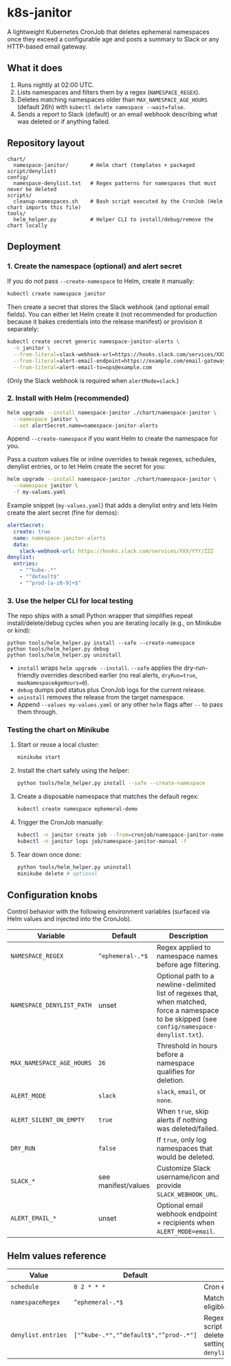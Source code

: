 # k8s-janitor

A lightweight Kubernetes CronJob that deletes ephemeral namespaces once they exceed a configurable age and posts a summary to Slack or any HTTP-based email gateway.

## What it does

1. Runs nightly at 02:00 UTC.
2. Lists namespaces and filters them by a regex (`NAMESPACE_REGEX`).
3. Deletes matching namespaces older than `MAX_NAMESPACE_AGE_HOURS` (default 26h) with `kubectl delete namespace --wait=false`.
4. Sends a report to Slack (default) or an email webhook describing what was deleted or if anything failed.

## Repository layout

```
chart/
  namespace-janitor/       # Helm chart (templates + packaged script/denylist)
config/
  namespace-denylist.txt   # Regex patterns for namespaces that must never be deleted
scripts/
  cleanup-namespaces.sh    # Bash script executed by the CronJob (Helm chart imports this file)
tools/
  helm_helper.py           # Helper CLI to install/debug/remove the chart locally
```

## Deployment

### 1. Create the namespace (optional) and alert secret

If you do not pass `--create-namespace` to Helm, create it manually:

```bash
kubectl create namespace janitor
```

Then create a secret that stores the Slack webhook (and optional email fields). You can either let Helm create it (not recommended for production because it bakes credentials into the release manifest) or provision it separately:

```bash
kubectl create secret generic namespace-janitor-alerts \
  -n janitor \
  --from-literal=slack-webhook-url=https://hooks.slack.com/services/XXX/YYY/ZZZ \
  --from-literal=alert-email-endpoint=https://example.com/email-gateway \
  --from-literal=alert-email-to=ops@example.com
```

(Only the Slack webhook is required when `alertMode=slack`.)

### 2. Install with Helm (recommended)

```bash
helm upgrade --install namespace-janitor ./chart/namespace-janitor \
  --namespace janitor \
  --set alertSecret.name=namespace-janitor-alerts
```

Append `--create-namespace` if you want Helm to create the namespace for you.

Pass a custom values file or inline overrides to tweak regexes, schedules, denylist entries, or to let Helm create the secret for you:

```bash
helm upgrade --install namespace-janitor ./chart/namespace-janitor \
  --namespace janitor \
  -f my-values.yaml
```

Example snippet (`my-values.yaml`) that adds a denylist entry and lets Helm create the alert secret (fine for demos):

```yaml
alertSecret:
  create: true
  name: namespace-janitor-alerts
  data:
    slack-webhook-url: https://hooks.slack.com/services/XXX/YYY/ZZZ
denylist:
  entries:
    - "^kube-.*"
    - "^default$"
    - "^prod-[a-z0-9]+$"
```

### 3. Use the helper CLI for local testing

The repo ships with a small Python wrapper that simplifies repeat install/delete/debug cycles when you are iterating locally (e.g., on Minikube or kind):

```
python tools/helm_helper.py install --safe --create-namespace
python tools/helm_helper.py debug
python tools/helm_helper.py uninstall
```

- `install` wraps `helm upgrade --install`. `--safe` applies the dry-run-friendly overrides described earlier (no real alerts, `dryRun=true`, `maxNamespaceAgeHours=0`).
- `debug` dumps pod status plus CronJob logs for the current release.
- `uninstall` removes the release from the target namespace.
- Append `--values my-values.yaml` or any other `helm` flags after `--` to pass them through.

### Testing the chart on Minikube

1. Start or reuse a local cluster:
   ```bash
   minikube start
   ```
2. Install the chart safely using the helper:
   ```bash
   python tools/helm_helper.py install --safe --create-namespace
   ```
3. Create a disposable namespace that matches the default regex:
   ```bash
   kubectl create namespace ephemeral-demo
   ```
4. Trigger the CronJob manually:
   ```bash
   kubectl -n janitor create job --from=cronjob/namespace-janitor-namespace-janitor namespace-janitor-manual
   kubectl -n janitor logs job/namespace-janitor-manual -f
   ```
5. Tear down once done:
   ```bash
   python tools/helm_helper.py uninstall
   minikube delete # optional
   ```

## Configuration knobs

Control behavior with the following environment variables (surfaced via Helm values and injected into the CronJob).

| Variable | Default | Description |
| --- | --- | --- |
| `NAMESPACE_REGEX` | `^ephemeral-.*$` | Regex applied to namespace names before age filtering. |
| `NAMESPACE_DENYLIST_PATH` | unset | Optional path to a newline-delimited list of regexes that, when matched, force a namespace to be skipped (see `config/namespace-denylist.txt`). |
| `MAX_NAMESPACE_AGE_HOURS` | `26` | Threshold in hours before a namespace qualifies for deletion. |
| `ALERT_MODE` | `slack` | `slack`, `email`, or `none`. |
| `ALERT_SILENT_ON_EMPTY` | `true` | When `true`, skip alerts if nothing was deleted/failed. |
| `DRY_RUN` | `false` | If `true`, only log namespaces that would be deleted. |
| `SLACK_*` | see manifest/values | Customize Slack username/icon and provide `SLACK_WEBHOOK_URL`. |
| `ALERT_EMAIL_*` | unset | Optional email webhook endpoint + recipients when `ALERT_MODE=email`. |

## Helm values reference

| Value | Default | Description |
| --- | --- | --- |
| `schedule` | `0 2 * * *` | Cron expression. |
| `namespaceRegex` | `^ephemeral-.*$` | Matches namespaces eligible for deletion. |
| `denylist.entries` | `["^kube-.*","^default$","^prod-.*"]` | Regex patterns that the script must never delete. Disable by setting `denylist.enabled=false`. |
